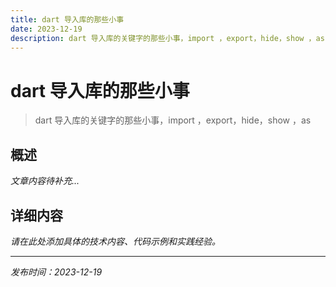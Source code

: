 ```yaml
---
title: dart 导入库的那些小事
date: 2023-12-19
description: dart 导入库的关键字的那些小事，import ，export，hide，show ，as
---
```


# dart 导入库的那些小事

> dart 导入库的关键字的那些小事，import ，export，hide，show ，as

## 概述

*文章内容待补充...*

## 详细内容

*请在此处添加具体的技术内容、代码示例和实践经验。*

---

*发布时间：2023-12-19*
